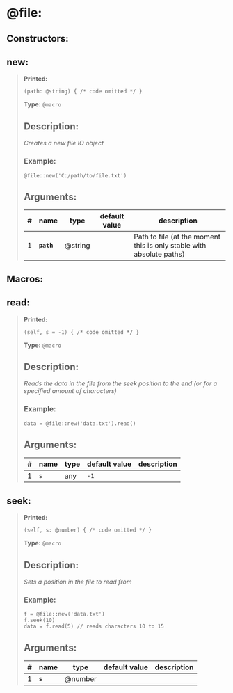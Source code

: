   
# **@file**: 
 
## Constructors:

## **new**:

> **Printed:** 
>```spwn
>(path: @string) { /* code omitted */ }
>``` 
>**Type:** `@macro` 
>## Description: 
> _Creates a new file IO object_
>### Example: 
>```spwn
> @file::new('C:/path/to/file.txt')
>```
>## Arguments:
>
>| # | name | type | default value | description |
>| - | ---- | ---- | ------------- | ----------- |
>| 1 | **`path`** | @string | |Path to file (at the moment this is only stable with absolute paths) |
>

## Macros:

## **read**:

> **Printed:** 
>```spwn
>(self, s = -1) { /* code omitted */ }
>``` 
>**Type:** `@macro` 
>## Description: 
> _Reads the data in the file from the seek position to the end (or for a specified amount of characters)_
>### Example: 
>```spwn
> data = @file::new('data.txt').read()
>```
>## Arguments:
>
>| # | name | type | default value | description |
>| - | ---- | ---- | ------------- | ----------- |
>| 1 | `s` |any | `-1` | |
>

## **seek**:

> **Printed:** 
>```spwn
>(self, s: @number) { /* code omitted */ }
>``` 
>**Type:** `@macro` 
>## Description: 
> _Sets a position in the file to read from_
>### Example: 
>```spwn
> f = @file::new('data.txt')
>f.seek(10)
>data = f.read(5) // reads characters 10 to 15
>```
>## Arguments:
>
>| # | name | type | default value | description |
>| - | ---- | ---- | ------------- | ----------- |
>| 1 | **`s`** | @number | | |
>
